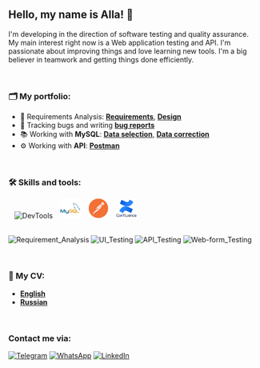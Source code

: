 ## Hello, my name is Alla! :wave: 

I'm developing in the direction of software testing and quality assurance. My main interest right now is a Web application testing and API.
I'm passionate about improving things and love learning new tools.  I'm a big believer in teamwork and getting things done efficiently.

<br>

### :card_index_dividers: My portfolio:
- :monocle_face: Requirements Analysis: <a href="https://drive.google.com/file/d/1cKFxq8B2SlEWJPoIjT2VoZCL453zY6Bb/view?usp=sharing" target="_blank"><b>Requirements</b></a>, <a href="https://www.figma.com/design/vv3Yr9teBG1tsvJ0PBnxLY/AD_Tester.-Публичное-задание.-Макет-мобильного-приложения-Коворкинг?node-id=0-1&p=f&t=j9Axxr6eyZRtTjXZ-0" target="_blank"><b>Design</b></a>
- :lady_beetle: Tracking bugs and writing <a href="https://docs.google.com/spreadsheets/d/1NG-AHSZgFXNaJI_hA6x01r1TXEpGoutj/edit?usp=sharing&ouid=103402947467943157180&rtpof=true&sd=true" target="_blank"><b>bug reports</b></a>
- :books: Working with <b>MySQL</b>: <a href="https://gist.github.com/AllanaSM/78ef16b74824d0340ac306e4e1a1d2a0" target="_blank"><b>Data selection</b></a>, <a href="https://gist.github.com/AllanaSM/93433c722f8c96f82e2172d4bcc0ba83" target="_blank"><b>Data correction</b></a>
- :gear: Working with <b>API</b>: <a href="[undefined/workspace/ad-portfolio-workspace/collection/37130493-75c5d0b8-d532-4af4-aeb6-e8ef3c1ceffb?action=share&creator=37130493](https://www.postman.com/adtesterxxx/ad-portfolio-workspace/overview)" target="_blank"><b>Postman</b></a>

<br>

### :hammer_and_wrench: Skills and tools:

<div>
  &nbsp;&nbsp;&nbsp;<img src="https://www.svgrepo.com/show/378785/chrome-dev.svg" title="DevTools" alt="DevTools" width="40" height="40"/>&nbsp;&nbsp;&nbsp;
       <img src="https://github.com/devicons/devicon/blob/master/icons/mysql/mysql-original-wordmark.svg" title="MySQL" alt="MySQL" width="40" height="40"/>&nbsp;&nbsp;&nbsp;
       <img src="https://github.com/devicons/devicon/blob/master/icons/postman/postman-original.svg" title="Postman" alt="Postman" width="40" height="40"/>&nbsp;&nbsp;&nbsp;
       <img src="https://github.com/devicons/devicon/blob/master/icons/confluence/confluence-original-wordmark.svg" title="Confluence" alt="Confluence" width="40" height="40"/>&nbsp;
</div>

<br>

![Requirement_Analysis](https://img.shields.io/badge/Requrements-Analysis-purple)
![UI_Testing](https://img.shields.io/badge/Testing-UI-blue)
![API_Testing](https://img.shields.io/badge/Testing-API-green)
![Web-form_Testing](https://img.shields.io/badge/Testing-Web_form-orange)

<br>

### :bookmark_tabs: My CV:
- <a href="https://drive.google.com/file/d/1gI2ttZ7jwmLxyEPJLEJS_Ho3DkLBB0Rg/view?usp=sharing" target="_blank"><b>English</b></a>
- <a href="https://drive.google.com/file/d/1xq0vNh0nTWwax0vRMcxd7o-pwfIiEr7H/view?usp=sharing" target="_blank"><b>Russian</b></a>

<br>

### Contact me via:
[![Telegram](https://img.shields.io/badge/Telegram-2CA5E0?style=for-the-badge&logo=telegram&logoColor=white)](https://t.me/AllaDerzhavina)
[![WhatsApp](https://img.shields.io/badge/WhatsApp-25D366?style=for-the-badge&logo=whatsapp&logoColor=white)](https://wa.me/79605447984)
[![LinkedIn](https://img.shields.io/badge/linkedin-%230077B5.svg?style=for-the-badge&logo=linkedin&logoColor=white)](https://www.linkedin.com/in/alla-derzhavina)

